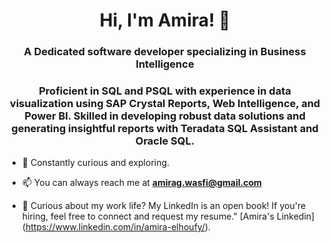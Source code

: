 <h1 align="center">Hi, I'm Amira! 👋</h1>
<h3 align="center">A Dedicated software developer specializing in Business Intelligence</h3>
<h3 align="center">Proficient in SQL and PSQL with experience in data visualization using SAP Crystal Reports, Web Intelligence, and Power BI. Skilled in developing robust data solutions and generating insightful reports with Teradata SQL Assistant and Oracle SQL.</h3>

- 🌟 Constantly curious and exploring.

- 📫 You can always reach me at **amirag.wasfi@gmail.com**

- 📄 Curious about my work life? My LinkedIn is an open book!  If you're hiring, feel free to connect and request my resume." [Amira's Linkedin] (https://www.linkedin.com/in/amira-elhoufy/).

<!--
**Amiraelhoufy/Amiraelhoufy** is a ✨ _special_ ✨ repository because its `README.md` (this file) appears on your GitHub profile.

Here are some ideas to get you started:

- 🔭 I’m currently working on ...
- 🌱 I’m currently learning ...
- 👯 I’m looking to collaborate on ...
- 🤔 I’m looking for help with ...
- 💬 Ask me about ...
- 📫 How to reach me: ...
- 😄 Pronouns: ...
- ⚡ Fun fact: ...
-->
